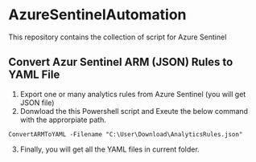 # AzureSentinelAutomation
This repository contains the collection of script for Azure Sentinel

## Convert Azur Sentinel ARM (JSON) Rules to YAML File

1. Export one or many analytics rules from Azure Sentinel (you will get JSON file)
2. Donwload the this Powershell script and Exeute the below command with the approrpiate path.
```shell
ConvertARMToYAML -Filename "C:\User\Download\AnalyticsRules.json"
```
3. Finally, you will get all the YAML files in current folder.
